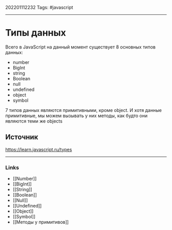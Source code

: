 202201112232
Tags: #javascript

--- 
# Типы данных
Всего в JavaScript на данный момент существует 8 основных типов данных:
- number
- BigInt
- string
- Boolean
- null
- undefined
- object
- symbol

7 типов данных являются примитивными, кроме object. И хотя данные примитивные, мы можем вызывать у них методы, как будто они являются теми же objects

## Источник
https://learn.javascript.ru/types

--- 
### Links
- [[Number]]
- [[BigInt]]
- [[String]]
- [[Boolean]]
- [[Null]]
- [[Undefined]]
- [[Object]]
- [[Symbol]]
- [[Методы у примитивов]]